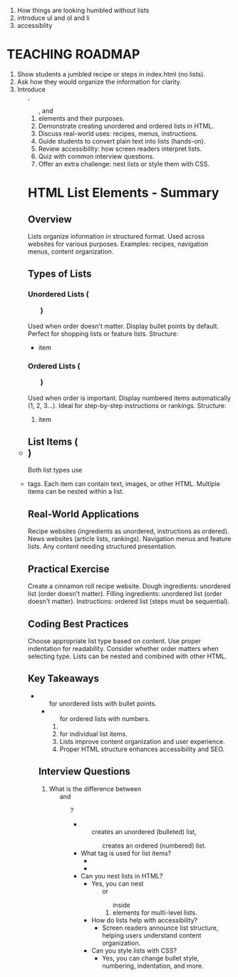 1. How things are looking humbled without lists
2. introduce ul and ol and li
3. accessiblity


# TEACHING ROADMAP
1. Show students a jumbled recipe or steps in index.html (no lists).
2. Ask how they would organize the information for clarity.
3. Introduce <ul>, <ol>, and <li> elements and their purposes.
4. Demonstrate creating unordered and ordered lists in HTML.
5. Discuss real-world uses: recipes, menus, instructions.
6. Guide students to convert plain text into lists (hands-on).
7. Review accessibility: how screen readers interpret lists.
8. Quiz with common interview questions.
9. Offer an extra challenge: nest lists or style them with CSS.

# HTML List Elements - Summary

## Overview
Lists organize information in structured format.
Used across websites for various purposes.
Examples: recipes, navigation menus, content organization.

## Types of Lists

### Unordered Lists (<ul>)
Used when order doesn't matter.
Display bullet points by default.
Perfect for shopping lists or feature lists.
Structure: <ul><li>item</li></ul>

### Ordered Lists (<ol>)
Used when order is important.
Display numbered items automatically (1, 2, 3...).
Ideal for step-by-step instructions or rankings.
Structure: <ol><li>item</li></ol>

## List Items (<li>)
Both list types use <li> tags.
Each item can contain text, images, or other HTML.
Multiple items can be nested within a list.

## Real-World Applications
Recipe websites (ingredients as unordered, instructions as ordered).
News websites (article lists, rankings).
Navigation menus and feature lists.
Any content needing structured presentation.

## Practical Exercise
Create a cinnamon roll recipe website.
Dough ingredients: unordered list (order doesn't matter).
Filling ingredients: unordered list (order doesn't matter).
Instructions: ordered list (steps must be sequential).

## Coding Best Practices
Choose appropriate list type based on content.
Use proper indentation for readability.
Consider whether order matters when selecting type.
Lists can be nested and combined with other HTML.

## Key Takeaways
- <ul> for unordered lists with bullet points.
- <ol> for ordered lists with numbers.
- <li> for individual list items.
- Lists improve content organization and user experience.
- Proper HTML structure enhances accessibility and SEO.

## Interview Questions

1. What is the difference between <ul> and <ol>?
   - <ul> creates an unordered (bulleted) list, <ol> creates an ordered (numbered) list.
2. What tag is used for list items?
   - <li>
3. Can you nest lists in HTML?
   - Yes, you can nest <ul> or <ol> inside <li> elements for multi-level lists.
4. How do lists help with accessibility?
   - Screen readers announce list structure, helping users understand content organization.
5. Can you style lists with CSS?
   - Yes, you can change bullet style, numbering, indentation, and more.
